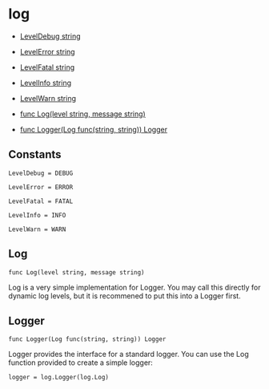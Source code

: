 # log

- [LevelDebug string](#constants)
- [LevelError string](#constants)
- [LevelFatal string](#constants)
- [LevelInfo string](#constants)
- [LevelWarn string](#constants)

- [func Log(level string, message string)](#Log)
- [func Logger(Log func(string, string)) Logger](#Logger)

## Constants

```
LevelDebug = DEBUG
```

```
LevelError = ERROR
```

```
LevelFatal = FATAL
```

```
LevelInfo = INFO
```

```
LevelWarn = WARN
```

## Log

```
func Log(level string, message string)
```

Log is a very simple implementation for Logger. You may call this directly
for dynamic log levels, but it is recommened to put this into a Logger first.

## Logger

```
func Logger(Log func(string, string)) Logger
```

Logger provides the interface for a standard logger. You can use the Log
function provided to create a simple logger:

```
logger = log.Logger(log.Log)
```

